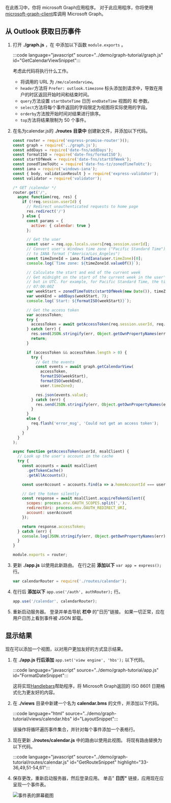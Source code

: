 <!-- markdownlint-disable MD002 MD041 -->

在此练习中，你将 microsoft Graph应用程序。 对于此应用程序，你将使用[microsoft-graph-client](https://github.com/microsoftgraph/msgraph-sdk-javascript)库调用 Microsoft Graph。

## <a name="get-calendar-events-from-outlook"></a>从 Outlook 获取日历事件

1. 打开 **./graph.js** ，在 中添加以下函数 `module.exports` 。

    :::code language="javascript" source="../demo/graph-tutorial/graph.js" id="GetCalendarViewSnippet":::

    考虑此代码将执行什么工作。

    - 将调用的 URL 为 `/me/calendarview`。
    - `header`方法将 `Prefer: outlook.timezone` 标头添加到请求中，导致在用户的时区返回开始时间和结束时间。
    - `query`方法设置 `startDateTime` 日历 `endDateTime` 视图的 和 参数。
    - `select`方法将每个事件返回的字段限定为视图将实际使用的字段。
    - `orderby`方法按开始时间对结果进行排序。
    - `top`方法将结果限制为 50 个事件。

1. 在名为calendar.js的 **./routes** **目录中** 创建新文件，并添加以下代码。

    ```javascript
    const router = require('express-promise-router')();
    const graph = require('../graph.js');
    const addDays = require('date-fns/addDays');
    const formatISO = require('date-fns/formatISO');
    const startOfWeek = require('date-fns/startOfWeek');
    const zonedTimeToUtc = require('date-fns-tz/zonedTimeToUtc');
    const iana = require('windows-iana');
    const { body, validationResult } = require('express-validator');
    const validator = require('validator');

    /* GET /calendar */
    router.get('/',
      async function(req, res) {
        if (!req.session.userId) {
          // Redirect unauthenticated requests to home page
          res.redirect('/')
        } else {
          const params = {
            active: { calendar: true }
          };

          // Get the user
          const user = req.app.locals.users[req.session.userId];
          // Convert user's Windows time zone ("Pacific Standard Time")
          // to IANA format ("America/Los_Angeles")
          const timeZoneId = iana.findIana(user.timeZone)[0];
          console.log(`Time zone: ${timeZoneId.valueOf()}`);

          // Calculate the start and end of the current week
          // Get midnight on the start of the current week in the user's timezone,
          // but in UTC. For example, for Pacific Standard Time, the time value would be
          // 07:00:00Z
          var weekStart = zonedTimeToUtc(startOfWeek(new Date()), timeZoneId.valueOf());
          var weekEnd = addDays(weekStart, 7);
          console.log(`Start: ${formatISO(weekStart)}`);

          // Get the access token
          var accessToken;
          try {
            accessToken = await getAccessToken(req.session.userId, req.app.locals.msalClient);
          } catch (err) {
            res.send(JSON.stringify(err, Object.getOwnPropertyNames(err)));
            return;
          }

          if (accessToken && accessToken.length > 0) {
            try {
              // Get the events
              const events = await graph.getCalendarView(
                accessToken,
                formatISO(weekStart),
                formatISO(weekEnd),
                user.timeZone);

              res.json(events.value);
            } catch (err) {
              res.send(JSON.stringify(err, Object.getOwnPropertyNames(err)));
            }
          }
          else {
            req.flash('error_msg', 'Could not get an access token');
          }
        }
      }
    );

    async function getAccessToken(userId, msalClient) {
      // Look up the user's account in the cache
      try {
        const accounts = await msalClient
          .getTokenCache()
          .getAllAccounts();

        const userAccount = accounts.find(a => a.homeAccountId === userId);

        // Get the token silently
        const response = await msalClient.acquireTokenSilent({
          scopes: process.env.OAUTH_SCOPES.split(','),
          redirectUri: process.env.OAUTH_REDIRECT_URI,
          account: userAccount
        });

        return response.accessToken;
      } catch (err) {
        console.log(JSON.stringify(err, Object.getOwnPropertyNames(err)));
      }
    }

    module.exports = router;
    ```

1. 更新 **./app.js** 以使用此新路由。 在行之前 **添加以下** `var app = express();` 行。

    ```javascript
    var calendarRouter = require('./routes/calendar');
    ```

1. 在行后 **添加以下** `app.use('/auth', authRouter);` 行。

    ```javascript
    app.use('/calendar', calendarRouter);
    ```

1. 重新启动服务器。 登录并单击导航 **栏中** 的"日历"链接。 如果一切正常，应在用户日历上看到事件被 JSON 卸载。

## <a name="display-the-results"></a>显示结果

现在可以添加一个视图，以对用户更加友好的方式显示结果。

1. 在 **./app.js 行后添加** `app.set('view engine', 'hbs');` 以下代码。

    :::code language="javascript" source="../demo/graph-tutorial/app.js" id="FormatDateSnippet":::

    这将实现[Handlebars](http://handlebarsjs.com/#helpers)帮助程序，将 Microsoft Graph返回的 ISO 8601 日期格式化为更友好的内容。

1. 在 **./views** 目录中新建一个名为 **calendar.bms** 的文件，并添加以下代码。

    :::code language="html" source="../demo/graph-tutorial/views/calendar.hbs" id="LayoutSnippet":::

    该操作将循环遍历事件集合，并针对每个事件添加一个表格行。

1. 现在更新 **./routes/calendar.js** 中的路由以使用此视图。 将现有路由替换为以下代码。

    :::code language="javascript" source="../demo/graph-tutorial/routes/calendar.js" id="GetRouteSnippet" highlight="33-36,49,51-54,61":::

1. 保存更改，重新启动服务器，然后登录应用。 单击" **日历"** 链接，应用现在应呈现一个事件表。

    ![事件表的屏幕截图](./images/add-msgraph-01.png)
